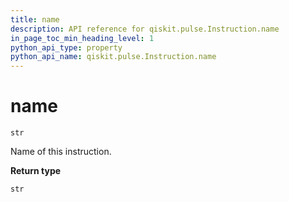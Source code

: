 ```yaml
---
title: name
description: API reference for qiskit.pulse.Instruction.name
in_page_toc_min_heading_level: 1
python_api_type: property
python_api_name: qiskit.pulse.Instruction.name
---
```


# name

<span id="qiskit.pulse.Instruction.name" />

`str`

Name of this instruction.

**Return type**

`str`

